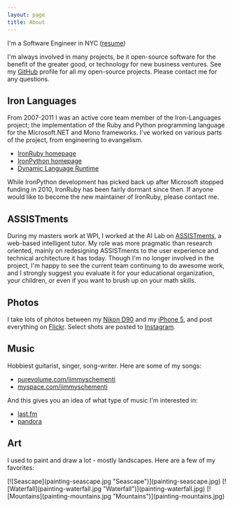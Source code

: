 ```yaml
---
layout: page
title: About
---
```


I'm a Software Engineer in NYC ([resume](../resume))

I'm always involved in many projects, be it open-source software for the
benefit of the greater good, or technology for new business ventures.
See my [GitHub](http://github.com/jschementi) profile for all my open-source
projects. Please <span><script>outputContactMeEmailLink()</script><noscript>contact me</noscript></span> for any questions.

<!---
## Moven

I oversee the design and engineering of <a href="http://moven.com" target="_blank">Moven</a>,
an app that helps you manage your money as you spend it.

Get the app for
<a href="https://itunes.apple.com/us/app/moven/id661035659" target="_blank">iPhone</a>
or
<a href="https://play.google.com/store/apps/details?id=com.movencorp.moven" target="_blank">Android</a>,
and please apply for an account. It's free!
-->

## Iron Languages

From 2007-2011 I was an active
core team member of the Iron-Languages project; the implementation of the
Ruby and Python programming language for the Microsoft.NET and Mono frameworks. I've
worked on various parts of the project, from engineering to evangelism.

<ul>
  <li><a target="_blank" href="http://ironruby.net" target="_blank">IronRuby homepage</a></li>
  <li><a target="_blank" href="http://ironpython.net" target="_blank">IronPython homepage</a></li>
  <li><a target="_blank" href="http://dlr.codeplex.com" target="_blank">Dynamic Language Runtime</a></li>
</ul>

While IronPython development has picked back up after Microsoft stopped funding in 2010,
IronRuby has been fairly dormant since then. If anyone would like to become the
new maintainer of IronRuby, please <script>outputContactMeEmailLink()</script><noscript>contact me</noscript>.

## ASSISTments

During my masters work at WPI, I worked at the AI Lab on <a target="_blank" href="http://assistments.org">ASSISTments</a>,
a web-based intelligent tutor. My role was more pragmatic than research oriented,
mainly on redesigning ASSISTments to the user experience and technical architecture
it has today. Though I'm no longer involved in the project, I'm happy to see the
current team continuing to do awesome work, and I strongly suggest you evaluate it
for your educational organization, your children, or even if you want to brush up
on your math skills.

## Photos

I take lots of photos between my <a target="_blank" href="http://www.flickr.com/cameras/nikon/d90/">Nikon D90</a> and my <a target="_blank" href="http://www.flickr.com/cameras/apple/iphone_5/">iPhone 5</a>, and post everything on <a target="_blank"  href="http://www.flickr.com/photos/jschementi/">Flickr</a>. Select shots are posted to <a target="_blank" href="http://instagram.com/jschementi">Instagram</a>.

## Music

Hobbiest guitarist, singer, song-writer. Here are some of my songs:

- [purevolume.com/jimmyschementi](http://www.purevolume.com/jimmyschementi)
- [myspace.com/jimmyschementi](http://www.myspace.com/jimmyschementi)

And this gives you an idea of what type of music I'm interested in:

- [last.fm](http://www.last.fm/user/jschementi)
- [pandora](http://www.pandora.com/profile/jschementi)

## Art

I used to paint and draw a lot - mostly landscapes. Here are a few of my favorites:
<div class="paintings">
[![Seascape](painting-seascape.jpg "Seascape")](painting-seascape.jpg)
[![Waterfall](painting-waterfall.jpg "Waterfall")](painting-waterfall.jpg)
[![Mountains](painting-mountains.jpg "Mountains")](painting-mountains.jpg)
</div>
